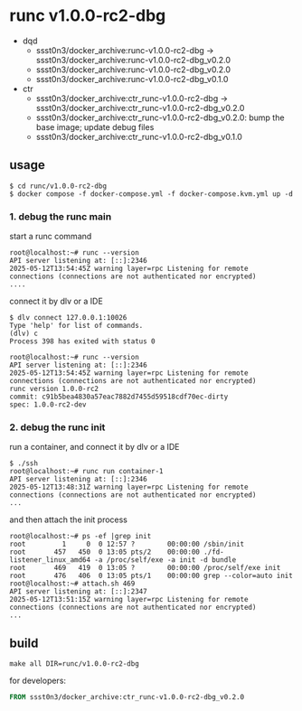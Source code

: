 # runc v1.0.0-rc2-dbg

* dqd
    * ssst0n3/docker_archive:runc-v1.0.0-rc2-dbg -> ssst0n3/docker_archive:runc-v1.0.0-rc2-dbg_v0.2.0
    * ssst0n3/docker_archive:runc-v1.0.0-rc2-dbg_v0.2.0
    * ssst0n3/docker_archive:runc-v1.0.0-rc2-dbg_v0.1.0
* ctr
    * ssst0n3/docker_archive:ctr_runc-v1.0.0-rc2-dbg -> ssst0n3/docker_archive:ctr_runc-v1.0.0-rc2-dbg_v0.2.0
    * ssst0n3/docker_archive:ctr_runc-v1.0.0-rc2-dbg_v0.2.0: bump the base image; update debug files
    * ssst0n3/docker_archive:ctr_runc-v1.0.0-rc2-dbg_v0.1.0

## usage

```shell
$ cd runc/v1.0.0-rc2-dbg
$ docker compose -f docker-compose.yml -f docker-compose.kvm.yml up -d
```

### 1. debug the runc main

start a runc command

```shell
root@localhost:~# runc --version
API server listening at: [::]:2346
2025-05-12T13:54:45Z warning layer=rpc Listening for remote connections (connections are not authenticated nor encrypted)
....
```

connect it by dlv or a IDE

```shell
$ dlv connect 127.0.0.1:10026
Type 'help' for list of commands.
(dlv) c
Process 398 has exited with status 0
```

```shell
root@localhost:~# runc --version
API server listening at: [::]:2346
2025-05-12T13:54:45Z warning layer=rpc Listening for remote connections (connections are not authenticated nor encrypted)
runc version 1.0.0-rc2
commit: c91b5bea4830a57eac7882d7455d59518cdf70ec-dirty
spec: 1.0.0-rc2-dev
```

### 2. debug the runc init

run a container, and connect it by dlv or a IDE

```shell
$ ./ssh
root@localhost:~# runc run container-1
API server listening at: [::]:2346
2025-05-12T13:48:31Z warning layer=rpc Listening for remote connections (connections are not authenticated nor encrypted)
...
```

and then attach the init process

```shell
root@localhost:~# ps -ef |grep init
root         1     0  0 12:57 ?        00:00:00 /sbin/init
root       457   450  0 13:05 pts/2    00:00:00 ./fd-listener_linux_amd64 -a /proc/self/exe -a init -d bundle
root       469   419  0 13:05 ?        00:00:00 /proc/self/exe init
root       476   406  0 13:05 pts/1    00:00:00 grep --color=auto init
root@localhost:~# attach.sh 469
API server listening at: [::]:2347
2025-05-12T13:51:15Z warning layer=rpc Listening for remote connections (connections are not authenticated nor encrypted)
...
```

## build

```shell
make all DIR=runc/v1.0.0-rc2-dbg
```

for developers:

```dockerfile
FROM ssst0n3/docker_archive:ctr_runc-v1.0.0-rc2-dbg_v0.2.0
```
